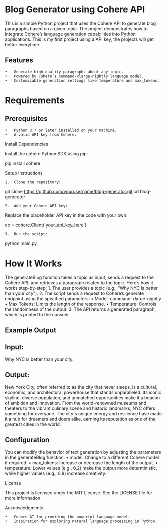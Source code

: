 # Blog Generator using Cohere API

This is a simple Python project that uses the Cohere API to generate blog paragraphs based on a given topic. The project demonstrates how to integrate Cohere’s language generation capabilities into Python applications. This is my first project using a API key, the projects will get better everytime.

## Features

	•	Generate high-quality paragraphs about any topic.
	•	Powered by Cohere’s command-xlarge-nightly language model.
	•	Customizable generation settings like temperature and max_tokens.

# Requirements

## Prerequisites

	•	Python 3.7 or later installed on your machine.
	•	A valid API key from Cohere.

Install Dependencies

Install the cohere Python SDK using pip:

pip install cohere

Setup Instructions

	1.	Clone the repository:

git clone https://github.com/yourusername/blog-generator.git
cd blog-generator


	2.	Add your Cohere API key:
Replace the placeholder API key in the code with your own:

co = cohere.Client('your_api_key_here')


	3.	Run the script:

python main.py

# How It Works

The generateBlog function takes a topic as input, sends a request to the Cohere API, and retrieves a paragraph related to the topic. Here’s how it works step-by-step:
	1.	The user provides a topic (e.g., “Why NYC is better than your city”).
	2.	The script sends a request to Cohere’s generate endpoint using the specified parameters:
	•	Model: command-xlarge-nightly
	•	Max Tokens: Limits the length of the response.
	•	Temperature: Controls the randomness of the output.
	3.	The API returns a generated paragraph, which is printed to the console.

## Example Output

## Input:

Why NYC is better than your city.

## Output:

New York City, often referred to as the city that never sleeps, is a cultural, economic, and architectural powerhouse that stands unparalleled. Its iconic skyline, diverse population, and unmatched opportunities make it a beacon of ambition and innovation. From the world-renowned museums and theaters to the vibrant culinary scene and historic landmarks, NYC offers something for everyone. The city's unique energy and resilience have made it a hub for dreamers and doers alike, earning its reputation as one of the greatest cities in the world.

## Configuration

You can modify the behavior of text generation by adjusting the parameters in the generateBlog function:
	•	model: Change to a different Cohere model if required.
	•	max_tokens: Increase or decrease the length of the output.
	•	temperature: Lower values (e.g., 0.2) make the output more deterministic, while higher values (e.g., 0.8) increase creativity.

License

This project is licensed under the MIT License. See the LICENSE file for more information.

Acknowledgments

	•	Cohere AI for providing the powerful language model.
	•	Inspiration for exploring natural language processing in Python.
